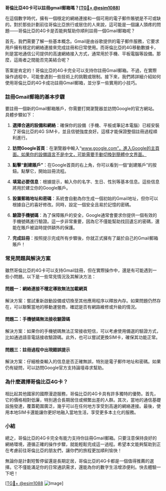 **哥倫比亞4G卡可以註冊gmail郵箱嗎？[[TG💪+ @esim1088](https://t.me/s/esim1088)]**

在這個數字時代，擁有一個穩定的網絡連接和一個可用的電子郵件賬號是不可或缺的。對於那些計劃前往哥倫比亞旅行或居住的人來說，這可能是一個讓人頭疼的問題——哥倫比亞的4G卡是否能夠幫助你順利註冊一個Gmail郵箱呢？

首先，我們需要了解一些基本概念。Gmail是由谷歌提供的電子郵件服務，它要求用戶擁有穩定的網絡連接來完成註冊和日常使用。而哥倫比亞的4G移動數據卡，則是當地通信公司提供的高速網絡接入方式，通常用於手機、平板電腦等設備。那麼，這兩者之間能否完美結合呢？

答案是肯定的！哥倫比亞的4G卡完全可以支持你註冊Gmail郵箱。不過，在實際操作過程中，可能會遇到一些技術上的挑戰或限制。接下來，我們將詳細介紹如何使用哥倫比亞的4G卡成功註冊Gmail郵箱，並分享一些實用的小技巧。

### 註冊Gmail郵箱的基本步驟

要註冊一個新的Gmail郵箱賬戶，你需要打開瀏覽器並訪問Google的官方網站。具體步驟如下：

1. **選擇合適的設備和網絡**：確保你的設備（手機、平板或筆記本電腦）已經安裝了哥倫比亞的4G SIM卡，並且信號強度良好。這樣才能保證整個註冊過程順利進行。
   
2. **訪問Google首頁**：在瀏覽器中輸入“www.google.com”，進入Google的主頁面。如果你的設備語言不是中文，可能需要手動切換到簡體中文界面。

3. **點擊“創建賬戶”**：在Google首頁的右上角，你可以看到一個“創建賬戶”的按鈕。點擊它，開始註冊流程。

4. **填寫必要信息**：根據提示，輸入你的名字、生日、性別等基本信息。這些信息將用於建立你的Google賬戶。

5. **設置郵箱地址和密碼**：系統會自動為你生成一個初始的Gmail地址，但你可以根據自己的喜好修改。同時，設定一個安全且易於記憶的密碼。

6. **驗證手機號碼**：為了保障賬戶的安全，Google通常會要求你提供一個有效的手機號碼進行驗證。這一步非常重要，因為它不僅能幫助找回遺忘的密碼，還能在賬戶被盜時提供額外的保護。

7. **完成註冊**：按照提示完成所有步驟後，你就正式擁有了屬於自己的Gmail郵箱賬戶！

### 常見問題與解決方案

雖然哥倫比亞的4G卡可以支持Gmail註冊，但在實際操作中，還是有可能遇到一些小問題。以下是一些常見情況及其解決方法：

#### 問題一：網絡連接不穩定導致無法加載網頁
解決方案：嘗試重新啟動設備或切換至其他應用程序以釋放內存。如果問題仍然存在，可以聯繫當地的移動運營商，確認是否有網路維修或升級的情況。

#### 問題二：手機號碼無法接收驗證碼
解決方案：如果你的手機號碼無法正常接收短信，可以考慮使用備選的驗證方式，比如通過語音電話接收驗證碼。此外，也可以嘗試更換SIM卡，確保其功能正常。

#### 問題三：註冊過程中出現錯誤提示
解決方案：仔細檢查輸入的信息是否正確無誤，特別是電子郵件地址和密碼。如果仍有疑問，可以訪問Google官方支持論壇尋求幫助。

### 為什麼選擇哥倫比亞4G卡？

相比起其他國家的國際漫遊服務，哥倫比亞的4G卡具有許多獨特的優勢。首先，它的價格相對低廉，特別適合長期居住或頻繁出差的人群。其次，當地的通信基礎設施發達，覆蓋範圍廣泛，幾乎可以在任何地方享受到高速的網絡連接。最後，使用本地SIM卡還能讓你更好地融入當地生活，享受更多本土化的服務。

### 小結

總之，哥倫比亞的4G卡完全有能力支持你註冊Gmail郵箱。只要注意保持良好的網絡環境，遵循正確的操作步驟，就能輕鬆完成這一過程。希望本文能夠幫助到正在考慮前往哥倫比亞的朋友們，讓你們的旅程更加順利愉快！

無論你是計劃短暫停留還是長期定居，哥倫比亞的4G卡都是一個值得推薦的選擇。它不僅能滿足你的日常通訊需求，還能為你的數字生活增添便利。快去體驗一下吧！

[[TG💪+ @esim1088](https://t.me/s/esim1088) ![Image](https://i.postimg.cc/4NQfJmqS/Snipaste-2025-05-13-00-14-12.png)]